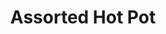 ---
title: Assorted Hot Pot
creator: Unknown
licence: Public Domain
licence-url: https://en.m.wikipedia.org/wiki/Public_domain
image-url: https://www.kikkoman.com/homecook/search/recipe/img/00000723.jpg
---